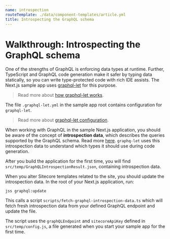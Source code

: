 ```yaml
---
name: introspection
routeTemplate: ./data/component-templates/article.yml
title: Introspecting the GraphQL schema
---
```

# Walkthrough: Introspecting the GraphQL schema

One of the strengths of GraphQL is enforcing data types at runtime. Further, TypeScript and GraphQL code generation make it safer by typing data statically, so you can write type-protected code with rich IDE assists. The Next.js sample app uses [graphql-let](https://github.com/piglovesyou/graphql-let) for this purpose.

> Read more about [how graphql-let works](https://github.com/piglovesyou/graphql-let#how-it-works).

The file `.graphql-let.yml` in the sample app root contains configuration for `graphql-let`.

> Read more about [graphql-let configuration](https://github.com/piglovesyou/graphql-let#configuration-is-compatible-with-codegenyml-except).

When working with GraphQL in the sample Next.js application, you should be aware of the concept of **introspection data**, which describes the queries supported by the GraphQL schema. Read more [here](https://graphql.org/learn/introspection). `graphq-let` uses this introspection data to understand which types it should use during code generation.

After you build the application for the first time, you will find `src/temp/GraphQLIntrospectionResult.json`, containing introspection data.

When you alter Sitecore templates related to the site, you should update the introspection data. 
In the root of your Next.js application, run: 

```
jss graphql:update 
```
This calls a script `scripts/fetch-graphql-introspection-data.ts` which will fetch fresh introspection data from your defined GraphQL endpoint and update the file.

The script uses the `graphQLEndpoint` and `sitecoreApiKey` defined in `src/temp/config.js`, a file generated when you start your sample app for the first time.
